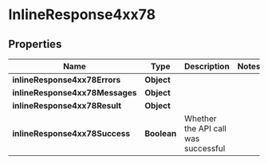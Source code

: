 # InlineResponse4xx78

## Properties
Name | Type | Description | Notes
------------ | ------------- | ------------- | -------------
**inlineResponse4xx78Errors** | **Object** |  | 
**inlineResponse4xx78Messages** | **Object** |  | 
**inlineResponse4xx78Result** | **Object** |  | 
**inlineResponse4xx78Success** | **Boolean** | Whether the API call was successful | 
